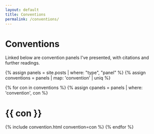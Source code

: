 ```yaml
---
layout: default
title: Conventions
permalink: /conventions/
---
```


<h1 class="center">
  Conventions
</h1>

<p>
  Linked below are convention panels I've presented, with citations and further readings.
</p>

{% assign panels = site.posts | where: "type", "panel" %}
{% assign conventions = panels | map: 'convention' | uniq %}

{% for con in conventions %}
  {% assign cpanels = panels | where: 'convention', con %}
  <h1> {{ con }} </h1>
  {% include convention.html convention=con %}
{% endfor %}
